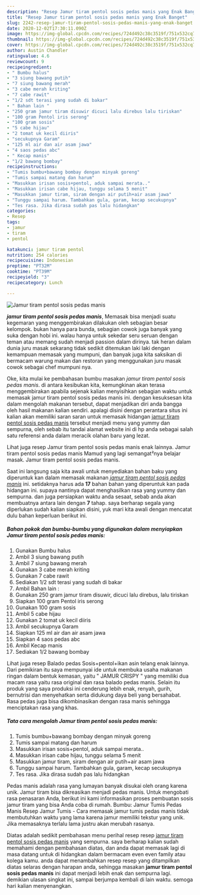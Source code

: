 ```yaml
---
description: "Resep Jamur tiram pentol sosis pedas manis yang Enak Banget"
title: "Resep Jamur tiram pentol sosis pedas manis yang Enak Banget"
slug: 2242-resep-jamur-tiram-pentol-sosis-pedas-manis-yang-enak-banget
date: 2020-12-02T17:30:11.090Z
image: https://img-global.cpcdn.com/recipes/724d492c38c3519f/751x532cq70/jamur-tiram-pentol-sosis-pedas-manis-foto-resep-utama.jpg
thumbnail: https://img-global.cpcdn.com/recipes/724d492c38c3519f/751x532cq70/jamur-tiram-pentol-sosis-pedas-manis-foto-resep-utama.jpg
cover: https://img-global.cpcdn.com/recipes/724d492c38c3519f/751x532cq70/jamur-tiram-pentol-sosis-pedas-manis-foto-resep-utama.jpg
author: Austin Chandler
ratingvalue: 4.6
reviewcount: 9
recipeingredient:
- " Bumbu halus"
- "3 siung bawang putih"
- "7 siung bawang merah"
- "3 cabe merah kriting"
- "7 cabe rawit"
- "1/2 sdt terasi yang sudah di bakar"
- " Bahan lain "
- "250 gram jamur tiram disuwir dicuci lalu direbus lalu tiriskan"
- "100 gram Pentol iris serong"
- "100 gram sosis"
- "5 cabe hijau"
- "2 tomat uk kecil diiris"
- "secukupnya Garam"
- "125 ml air dan air asam jawa"
- "4 saos pedas abc"
- " Kecap manis"
- "1/2 bawang bombay"
recipeinstructions:
- "Tumis bumbu+bawang bombay dengan minyak goreng"
- "Tumis sampai matang dan harum"
- "Masukkan irisan sosis+pentol, aduk sampai merata.."
- "Masukkan irisan cabe hijau, tunggu selama 5 menit"
- "Masukkan jamur tiram, siram dengan air putih+air asam jawa"
- "Tunggu sampai harum. Tambahkan gula, garam, kecap secukupnya"
- "Tes rasa. Jika dirasa sudah pas lalu hidangkan"
categories:
- Resep
tags:
- jamur
- tiram
- pentol

katakunci: jamur tiram pentol 
nutrition: 254 calories
recipecuisine: Indonesian
preptime: "PT32M"
cooktime: "PT39M"
recipeyield: "3"
recipecategory: Lunch

---
```



![Jamur tiram pentol sosis pedas manis](https://img-global.cpcdn.com/recipes/724d492c38c3519f/751x532cq70/jamur-tiram-pentol-sosis-pedas-manis-foto-resep-utama.jpg)

<b><i>jamur tiram pentol sosis pedas manis</i></b>, Memasak bisa menjadi suatu kegemaran yang menggembirakan dilakukan oleh sebagian besar kelompok. bukan hanya para bunda, sebagian cowok juga banyak yang suka dengan hobi ini. walau hanya untuk sekedar seru seruan dengan teman atau memang sudah menjadi passion dalam dirinya. tak heran dalam dunia juru masak sekarang tidak sedikit ditemukan laki laki dengan kemampuan memasak yang mumpuni, dan banyak juga kita saksikan di bermacam warung makan dan restoran yang menggunakan juru masak cowok sebagai chef mumpuni nya.

Oke, kita mulai ke pembahasan bumbu masakan <i>jamur tiram pentol sosis pedas manis</i>. di antara kesibukan kita, kemungkinan akan terasa menggembirakan apabila sejenak kalian menyisihkan sebagian waktu untuk memasak jamur tiram pentol sosis pedas manis ini. dengan kesuksesan kita dalam mengolah makanan tersebut, dapat menjadikan diri anda bangga oleh hasil makanan kalian sendiri. apalagi disini dengan perantara situs ini kalian akan memiliki saran saran untuk memasak hidangan <u>jamur tiram pentol sosis pedas manis</u> tersebut menjadi menu yang yummy dan sempurna, oleh sebab itu tandai alamat website ini di hp anda sebagai salah satu referensi anda dalam meracik olahan baru yang lezat.

Lihat juga resep Jamur tiram pentol sosis pedas manis enak lainnya. Jamur tiram pentol sosis pedas manis Mamud yang lagi semangat²nya belajar masak. Jamur tiram pentol sosis pedas manis.


Saat ini langsung saja kita awali untuk menyediakan bahan baku yang diperuntuk kan dalam memasak makanan <u><i>jamur tiram pentol sosis pedas manis</i></u> ini. setidaknya harus ada <b>17</b> bahan bahan yang diperuntuk kan pada hidangan ini. supaya nantinya dapat menghasilkan rasa yang yummy dan sempurna. dan juga persiapkan waktu anda sesaat, sebab anda akan membuatnya antara lain dengan <b>7</b> tahap. saya berharap segala yang diperlukan sudah kalian siapkan disini, yuk mari kita awali dengan mencatat dulu bahan keperluan berikut ini.

<!--inarticleads1-->

##### Bahan pokok dan bumbu-bumbu yang digunakan dalam menyiapkan Jamur tiram pentol sosis pedas manis:

1. Gunakan  Bumbu halus
1. Ambil 3 siung bawang putih
1. Ambil 7 siung bawang merah
1. Gunakan 3 cabe merah kriting
1. Gunakan 7 cabe rawit
1. Sediakan 1/2 sdt terasi yang sudah di bakar
1. Ambil  Bahan lain :
1. Gunakan 250 gram jamur tiram disuwir, dicuci lalu direbus, lalu tiriskan
1. Siapkan 100 gram Pentol iris serong
1. Gunakan 100 gram sosis
1. Ambil 5 cabe hijau
1. Gunakan 2 tomat uk kecil diiris
1. Ambil secukupnya Garam
1. Siapkan 125 ml air dan air asam jawa
1. Siapkan 4 saos pedas abc
1. Ambil  Kecap manis
1. Sediakan 1/2 bawang bombay


Lihat juga resep Balado pedas Sosis+pentol+ikan asin telang enak lainnya. Dari pemikiran itu saya mempunyai ide untuk membuka usaha makanan ringan dalam bentuk kemasan, yaitu &#34; JAMUR CRISPY &#34; yang memiliki dua macam rasa yaitu rasa original dan rasa balado pedas manis. Selain itu produk yang saya produksi ini cenderung lebih enak, renyah, gurih, bernutrisi dan menyehatkan serta didukung daya beli yang bersahabat. Rasa pedas juga bisa dikombinasikan dengan rasa manis sehingga menciptakan rasa yang khas. 

<!--inarticleads2-->

##### Tata cara mengolah Jamur tiram pentol sosis pedas manis:

1. Tumis bumbu+bawang bombay dengan minyak goreng
1. Tumis sampai matang dan harum
1. Masukkan irisan sosis+pentol, aduk sampai merata..
1. Masukkan irisan cabe hijau, tunggu selama 5 menit
1. Masukkan jamur tiram, siram dengan air putih+air asam jawa
1. Tunggu sampai harum. Tambahkan gula, garam, kecap secukupnya
1. Tes rasa. Jika dirasa sudah pas lalu hidangkan


Pedas manis adalah rasa yang lumayan banyak disukai oleh orang karena unik. Jamur tiram bisa dikreasikan menjadi pedas manis. Untuk mengobati rasa penasaran Anda, berikut ini kami informasikan proses pembuatan sosis jamur tiram yang bisa Anda coba di rumah. Bumbu: Jamur Tumis Pedas Manis Resep Jamur Tumis - Cara memasak jamur tumis pedas manis tidak membutuhkan waktu yang lama karena jamur memiliki tekstur yang unik. Jika memasaknya terlalu lama justru akan merubah rasanya. 

Diatas adalah sedikit pembahasan menu perihal resep resep <u>jamur tiram pentol sosis pedas manis</u> yang sempurna. saya berharap kalian sudah memahami dengan pembahasan diatas, dan anda dapat memasak lagi di masa datang untuk di hidangkan dalam bermacam even even family atau kolega kamu. anda dapat menambahkan resep resep yang ditampilkan diatas selaras dengan harapan anda, sehingga masakan <b>jamur tiram pentol sosis pedas manis</b> ini dapat menjadi lebih enak dan sempurna lagi. demikian ulasan singkat ini, sampai berjumpa kembali di lain waktu. semoga hari kalian menyenangkan.
